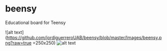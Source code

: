 # beensy
Educational board for Teensy

![alt text](https://github.com/jordiguerreroUAB/beensy/blob/master/Images/beensy.png?raw=true =250x250)
![alt text](https://github.com/jordiguerreroUAB/beensy/blob/master/Images/Beensy_AerialV.png?raw=true)
